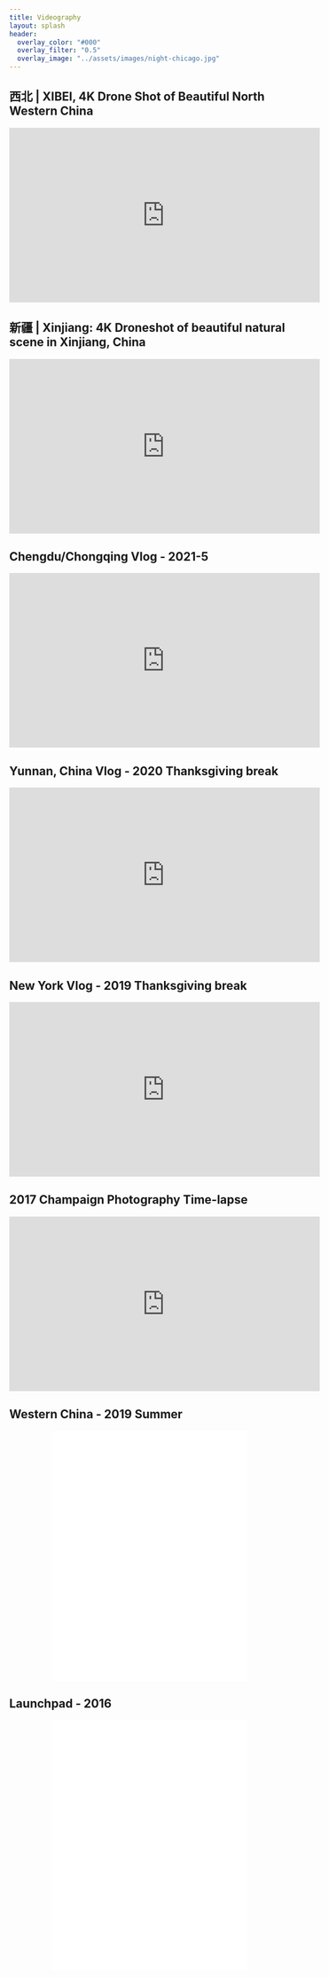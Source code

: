 ```yaml
---
title: Videography
layout: splash
header:
  overlay_color: "#000"
  overlay_filter: "0.5"
  overlay_image: "../assets/images/night-chicago.jpg"
---
```


## 西北 | XIBEI, 4K Drone Shot of Beautiful North Western China
<iframe width="560" height="315" src="https://www.youtube.com/embed/2ehR2egCdks" title="YouTube video player" frameborder="0" allow="accelerometer; autoplay; clipboard-write; encrypted-media; gyroscope; picture-in-picture" allowfullscreen></iframe>

## 新疆 | Xinjiang: 4K Droneshot of beautiful natural scene in Xinjiang, China
<iframe width="560" height="315" src="https://www.youtube.com/embed/Po7AZVBZKOU" title="YouTube video player" frameborder="0" allow="accelerometer; autoplay; clipboard-write; encrypted-media; gyroscope; picture-in-picture" allowfullscreen></iframe>

## Chengdu/Chongqing Vlog - 2021-5
<iframe width="560" height="315" src="https://www.youtube.com/embed/odpMMPHZijE" title="YouTube video player" frameborder="0" allow="accelerometer; autoplay; clipboard-write; encrypted-media; gyroscope; picture-in-picture" allowfullscreen></iframe>

## Yunnan, China Vlog - 2020 Thanksgiving break
<iframe width="560" height="315" src="https://www.youtube.com/embed/XHw4ikktK5Q" title="YouTube video player" frameborder="0" allow="accelerometer; autoplay; clipboard-write; encrypted-media; gyroscope; picture-in-picture" allowfullscreen></iframe>

## New York Vlog - 2019 Thanksgiving break
<iframe width="560" height="315" src="https://www.youtube.com/embed/MOHzzBuTXVY" frameborder="0" allow="accelerometer; autoplay; encrypted-media; gyroscope; picture-in-picture" allowfullscreen></iframe>

## 2017 Champaign Photography Time-lapse
<iframe width="560" height="315" src="https://www.youtube.com/embed/D7_J1bN1dOU" frameborder="0" allow="accelerometer; autoplay; encrypted-media; gyroscope; picture-in-picture" allowfullscreen></iframe>

## Western China - 2019 Summer
<p align = "center">
<iframe src="//player.bilibili.com/player.html?aid=61661301&cid=107238213&page=1&as_wide=1&&high_quality=1" scrolling="no" border="0" frameborder="no" framespacing="0" allowfullscreen="true" width="70%" height="450">
</iframe>
</p>


## Launchpad - 2016
<p align = "center">
<iframe src="//player.bilibili.com/player.html?aid=3708599&cid=5941439&page=1&as_wide=1&&high_quality=1" scrolling="no" border="0" frameborder="no" framespacing="0" allowfullscreen="true" width="70%" height="450">
</iframe>
</p>
